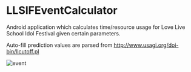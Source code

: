 # LLSIFEventCalculator

Android application which calculates time/resource usage for Love Live School Idol Festival given certain parameters.

Auto-fill prediction values are parsed from http://www.usagi.org/doi-bin/llcutoff.pl

![event](https://cloud.githubusercontent.com/assets/10171765/19667101/ad61aade-9a03-11e6-8c04-f2fdbf386eb6.png)
